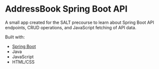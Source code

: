 # AddressBook Spring Boot API 

A small app created for the SALT precourse to learn about Spring Boot API endpoints, CRUD operations, and JavaScript fetching of API data. 

Built with: 
* [Spring Boot](https://spring.io/ "Spring Boot")
* Java
* JavaScript
* HTML/CSS
